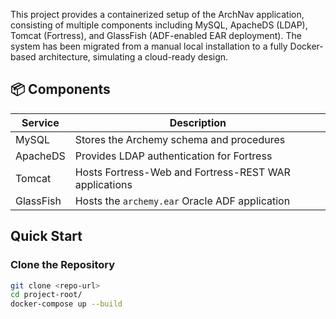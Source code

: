 This project provides a containerized setup of the ArchNav application, consisting of multiple components including MySQL, ApacheDS (LDAP), Tomcat (Fortress), and GlassFish (ADF-enabled EAR deployment). 
The system has been migrated from a manual local installation to a fully Docker-based architecture, simulating a cloud-ready design.

## 📦 Components

| Service   | Description                                                 |
|-----------|-------------------------------------------------------------|
| MySQL     | Stores the Archemy schema and procedures                    |
| ApacheDS  | Provides LDAP authentication for Fortress                   |
| Tomcat    | Hosts Fortress-Web and Fortress-REST WAR applications       |
| GlassFish | Hosts the `archemy.ear` Oracle ADF application              |

## Quick Start

### Clone the Repository

```bash
git clone <repo-url>
cd project-root/
docker-compose up --build
```
